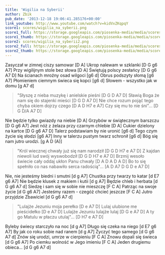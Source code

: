 ```yaml
---
title: 'Wigilia na Syberii'
author: Zbik
pub_date: '2013-12-18 19:06:41.285176+00:00'
link_youtube: http://www.youtube.com/watch?v=kidVxZKqpqY
score1: scores/wigilia_na_syberii.png
score1_full: https://storage.googleapis.com/piosenka-media/media/scores/wigilia_na_syberii.png
score1_thumb: https://storage.googleapis.com/piosenka-media/media/scores/wigilia_na_syberii.png.180x0_q85_upscale.jpg
score2: scores/wigilia_na_syberii2.png
score2_full: https://storage.googleapis.com/piosenka-media/media/scores/wigilia_na_syberii2.png
score2_thumb: https://storage.googleapis.com/piosenka-media/media/scores/wigilia_na_syberii2.png.180x0_q85_upscale.jpg
---
```


Zasyczał w zimnej ciszy samowar [D A]
Ukrop nalewam w szklanki [D G g6 A7]
Przy wigilijnym stole bez słowa [D A]
Świętują polscy zesłańcy [D G g6 A7 D]
Na ścianach mroźny osad wilgoci [g6 d]
Obrus podszyty słomą [g6 A7]
Płomieniem ciemnym świeca się kopci [g6 d]
Słowem - wszystko jak w domu [g A7 d]

>"Słyszę z nieba muzykę i anielskie pieśni [D G D A7 D]
>Sławią Boga że nam się do stajenki mieści [D G D A7 D]
>Nie chce rozum pojąć tego chyba okiem dojrzy czego [D A D H7 e A7]
>Czy się mu to nie śni"... [D G D/A A7 D]

Nie będzie tylko gwiazdy na niebie [D A]
Grzybów w świątecznym barszczu [D G g6 A7]
Jest nóż z żelaza przy czarnym chlebie [D A]
Cukier dzielony na kartce [D G g6 A7 D]
Talerz podstawiam by nie uronić [g6 d]
Tego czym życie się słodzi [g6 A7]
Inny w talerzu pustym twarz schronił [g6 d]
Bóg się nam jutro urodzi. [g A D (A)]

>"Król wiecznej chwały już się nam narodził [D G D H7 e A7 D]
>Z kajdan niewoli lud swój wyswobodził [D G D H7 e A7 D]
>Brzmij wesoło świecie cały oddaj ukłon Panu chwały [D A D A D A D]
>Bo to się spełniło co nas nabawiło serca radością"... [A D A7 D G D e A7 D]

Nie, nie jesteśmy biedni i smutni [d g A7]
Chustka przy twarzy to katar [d E7 g6 A7]
Nie będzie klusek z makiem i kutii [d g A7]
Będzie chleb i herbata [d G g6 A7 d]
Siedzę i sam się w sobie nie mieszczę [F C A]
Patrząc na swoje życie [d G g6 A7]
Jesteśmy razem - czegóż chcieć jeszcze [F C A]
Jutro przyjdzie Zbawiciel [d G g6 A7 d]

>"Lulajże Jezuniu moja perełko [D e A7 D]
>Lulaj ulubione me pieścidełko [D e A7 D]
>Lulajże Jezuniu lulajże lulaj [D G e A7 D]
>A ty go Matulu w płaczu utulaj"... [D H7 e A7 D]

Byleby świecy starczyło na noc [d g A7]
Długo się czeka na niego [d E7 g6 A7]
By jak co roku sobie nad ranem [d g A7]
Życzyć tego samego [d G g6 A7 d]
Znów się urodzi, umrze w cierpieniu [F C A]
Znowu dopali się świeca [d G g6 A7]
Po ciemku wolność w Jego imieniu [F C A]
Jeden drugiemu obieca... [d G g6 A7 d]